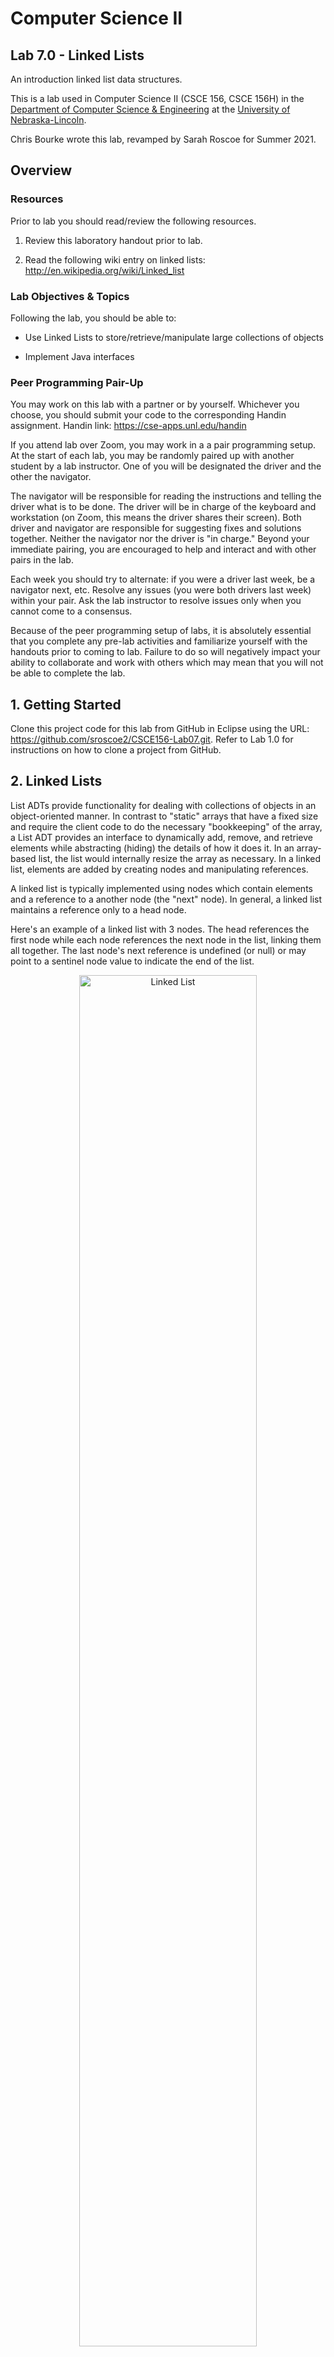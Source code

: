 # Computer Science II
## Lab 7.0 - Linked Lists

An introduction linked list data structures.

This is a lab used in Computer Science II (CSCE 156, CSCE 156H) in the 
[Department of Computer Science & Engineering](https://cse.unl.edu) at the 
[University of Nebraska-Lincoln](https://unl.edu).

Chris Bourke wrote this lab, revamped by Sarah Roscoe for Summer 2021.

## Overview

### Resources

Prior to lab you should read/review the following resources.

1.  Review this laboratory handout prior to lab.

2.  Read the following wiki entry on linked lists:  
    <http://en.wikipedia.org/wiki/Linked_list>

### Lab Objectives & Topics

Following the lab, you should be able to:

-   Use Linked Lists to store/retrieve/manipulate large collections of
    objects

-   Implement Java interfaces

### Peer Programming Pair-Up

You may work on this lab with a partner or by yourself. Whichever you choose, you should submit your code to the corresponding Handin assignment. Handin link: https://cse-apps.unl.edu/handin

If you attend lab over Zoom, you may work in a a pair programming setup. At the start of each lab, you may be randomly paired up with another student by a lab instructor. One of you will be designated the driver and the other the navigator.

The navigator will be responsible for reading the instructions and telling the driver what is to be done. The driver will be in charge of the keyboard and workstation (on Zoom, this means the driver shares their screen). Both driver and navigator are responsible for suggesting fixes and solutions together. Neither the navigator nor the driver is "in charge." Beyond your immediate pairing, you are encouraged to help and interact and with other pairs in the lab.

Each week you should try to alternate: if you were a driver last week, be a navigator next, etc. Resolve any issues (you were both drivers last week) within your pair. Ask the lab instructor to resolve issues only when you cannot come to a consensus.

Because of the peer programming setup of labs, it is absolutely essential that you complete any pre-lab activities and familiarize yourself with the handouts prior to coming to lab. Failure to do so will negatively impact your ability to collaborate and work with others which may mean that you will not be able to complete the lab. 

## 1. Getting Started

Clone this project code for this lab from GitHub in Eclipse using the
URL: https://github.com/sroscoe2/CSCE156-Lab07.git. Refer to Lab 1.0 for
instructions on how to clone a project from GitHub.

## 2. Linked Lists

List ADTs provide functionality for dealing with collections of objects
in an object-oriented manner. In contrast to "static" arrays that have a
fixed size and require the client code to do the necessary "bookkeeping"
of the array, a List ADT provides an interface to dynamically add,
remove, and retrieve elements while abstracting (hiding) the details of
how it does it. In an array-based list, the list would internally resize
the array as necessary. In a linked list, elements are added by creating
nodes and manipulating references.

A linked list is typically implemented using nodes which contain
elements and a reference to a another node (the "next" node). In
general, a linked list maintains a reference only to a head node. 

Here's an example of a linked list with 3 nodes. The head references the 
first node while each node references the next node in the list, linking 
them all together. The last node's next reference is undefined (or null) 
or may point to a sentinel node value to indicate the end of the list.
<p align="center">
<img src="img/linkedList.png" alt="Linked List" width="75%"/>
</p>  

In this lab, you will implement a linked list ADT that holds objects and
implements several standard methods. Your list implementation is used in
a larger inventory and truck management application, so you need to
thoroughly test your implementation before you run the full application.

## 3. Activities

### 3.1 Linked List Implementation

Most of the application code has been provided for you. The `Truck` and 
`TruckListNode` classes representing trucks and a single node holding a 
truck has been provided. You will need to finish the implementation of 
the class.

Specifically, you will first need to define the state of your list and
possibly a constructor. Then you will need to implement the following
methods.

-   `getSize()` - This method returns the number of elements in the list

-   `clear()` - This method will clear the entire list. After calling it, the list
    should be empty

-   `addToStart()` - This method should add the given truck to the front of the list

-   `addToEnd()` - This method should add the given truck to the end of the list

-   `remove()` - This method should remove the truck at the specified position,
    assuming the list is indexed starting at 0. This method should throw
    an `IndexOutOfBoundsException` if an invalid position is provided

-   `getTruck()` - This method should return the truck at the specified position,
    assuming the list is indexed starting at 0. This method should throw
    an `IndexOutOfBoundsException` if an invalid position is provided

-   `print()` - This method should print the list to the standard output in a
    human readable format (hint: make use of the `toString()` method).

You should look for opportunities where you can *reuse* the
functionality of some of these methods rather than reimplementing the
same algorithms.

### 3.2 Testing Your Implementation

To make sure that your implementation works, you should utilize the
utilities and other tools provided to design and write several test
cases. You will place these test cases into the `ListTester` class and make sure that
the results are as expected. You will need to write your own test cases.
As you write your test cases, keep the following in mind.

-   What are the "corner case(s)" that should be tested? A corner case
    is a pathological case that would occur only under special
    circumstances and may require special consideration.

-   Is it a good idea to test cases in which you know an exception will
    be thrown? Why or why not? How could you test them?

-   For this activity, a visual inspection suffices, but how might you
    automate such testing to eliminate human error in the process?

To help you write test cases, a few tools have been provided to you.

-   The `ListTester` class gives you an example of how to instantiate 
    and use your `TruckList` class

-   The `Truck` class has a static "factory" method that creates a 
    `Truck` instance with a random
    license plate that you can use in your test cases

-   The `Truck` class has a special idiom (software design pattern) built into
    it: the *builder pattern*. The more member fields that an object
    has, the more difficult it is to write consistent and readable code
    to call its various constructor(s). The builder pattern allows you
    to use a *fluent* style to build an object by calling "setters" on
    an inner-builder class prior to actually building the object.
    Objects that have a builder pattern are easier to use and construct.
    The `ListTester` class contains an example on how to use the builder pattern.

## 4. Testing, Submitting & Grading

* Test your programs using the provided JUnit test suite(s).  Fix any
errors and completely debug your programs.
* Submit the following files through webhandin:
  * `TruckList.java`
* Run the grader and verify the output to complete your lab.

## Advanced Activity (Optional) 

The linked list you have implemented is constructed of nodes which can
only contain instances of the `Truck` class. Modify the linked list to
accommodate any type using generics. In simple terms, a generic can be
thought of as a variable type. An example of a generic for an `ArrayList` is:

`List<MyType> listofMyType = new ArrayList<>();`

This statement constructs an `ArrayList` which only contains objects of 
`MyType`. You should rename your `TruckList` and `TruckListNode` to generic 
`MyList` and `MyListNode`. You then need to add a generic type to
the implementation of `MyList` and `MyListNode` as follows.

```java
class MyList<T> { 
  ... 
}

class MyListNode<T> { 
  ... 
}
```

The extra `<T>` at the end of these class definition indicates a generic type 
`T` will be used throughout each of these class definitions. When you need
to construct a type of in one such class you write:

```java
class MyListNode<T> {

  private T item;

}
```

The `T` generic is a placeholder for the type which a use specifies. In the
following code snippet a `MyListNode` is generated such that it can store objects of
`MyType`:

```java
MyListNode<MyType> listNode = new MyListNode<>();
```

In your implementation of `print()` simply print out the string representation of
the objects in your linked list using the `toString()` method of each object.






